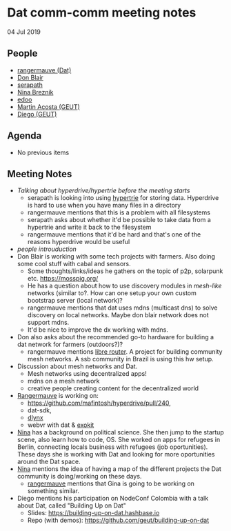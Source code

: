 # Dat comm-comm meeting notes

04 Jul 2019

## People

- [rangermauve (Dat)](https://github.com/rangermauve)
- [Don Blair](https://github.com/dwblair)
- [serapath](https://twitter.com/serapath)
- [Nina Breznik](https://twitter.com/ninabreznik)
- [edoo](https://github.com/ookangzheng)
- [Martin Acosta (GEUT)](https://geutstudio.com/)
- [Diego (GEUT)](https://geutstudio.com/)

## Agenda

- No previous items

## Meeting Notes

- _Talking about hyperdrive/hypertrie before the meeting starts_
  - serapath is looking into using [hypertrie](https://github.com/mafintosh/hypertrie) for storing data. Hyperdrive is hard to use when you have many files in a directory
  - rangermauve mentions that this is a problem with all filesystems
  - serapath asks about whether it'd be possible to take data from a hypertrie and write it back to the filesystem
  - rangermauve mentions that it'd be hard and that's one of the reasons hyperdrive would be useful
- _people introuduction_
- Don Blair is working with some tech projects with farmers. Also doing some cool stuff with cabal and sensors.
    - Some thoughts/links/ideas he gathers on the topic of p2p, solarpunk etc. https://mosspig.org/
    - He has a question about how to use discovery modules in _mesh-like_ networks (similar to?. How can one setup your own custom bootstrap server (local network)?
    - rangermauve mentions that dat uses mdns (multicast dns) to solve discovery on local networks. Maybe don blair network does not support mdns.
    - It'd be nice to improve the dx working with mdns.
- Don also asks about the recommended go-to hardware for building a dat network for farmers (outdoors?)?
    - rangermauve mentions [libre router](https://librerouter.org/). A project for building community mesh networks. A ssb community in Brazil is using this hw setup.
- Discussion about mesh networks and Dat.
    - Mesh networks using decentralized apps!
    - mdns on a mesh network
    - creative people creating content for the decentralized world
- [Rangermauve]() is working on:
    - https://github.com/mafintosh/hyperdrive/pull/240,
    - dat-sdk,
    - [dlynx](https://github.com/RangerMauve/dlynx)
    - webvr with dat & [exokit](https://exokit.org)
- [Nina]() has a background on political science. She then jump to the startup scene, also learn how to code, OS. She worked on apps for refugees in Berlin, connecting locals business with refugees (job oportunities). These days she is working with Dat and looking for more oportunities around the Dat space.
- [Nina]() mentions the idea of having a map of the different projects the Dat community is doing/working on these days.
    - [rangermauve]() mentions that Gina is going to be working on something similar.
- Diego mentions his participation on NodeConf Colombia with a talk about Dat, called "Building Up on Dat"
    - Slides: https://building-up-on-dat.hashbase.io
    - Repo (with demos): https://github.com/geut/building-up-on-dat
